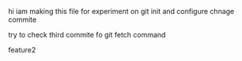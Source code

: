 hi  iam making this file for experiment on git init and configure chnage commite 


try to check third commite  fo git fetch command

 feature2

